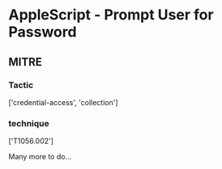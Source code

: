 # AppleScript - Prompt User for Password

## MITRE

### Tactic
['credential-access', 'collection']

### technique
['T1056.002']

Many more to do...
